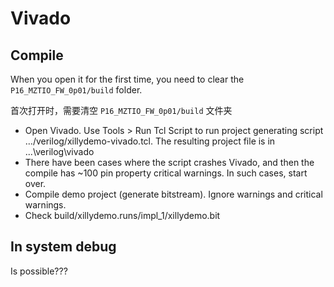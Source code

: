<!-- Vivado.md --- 
;; 
;; Description: 
;; Author: Hongyi Wu(吴鸿毅)
;; Email: wuhongyi@qq.com 
;; Created: 一 5月 27 21:21:23 2019 (+0800)
;; Last-Updated: 一 7月 22 17:07:39 2019 (+0800)
;;           By: Hongyi Wu(吴鸿毅)
;;     Update #: 4
;; URL: http://wuhongyi.cn -->

# Vivado

## Compile

When you open it for the first time, you need to clear the ```P16_MZTIO_FW_0p01/build``` folder.

首次打开时，需要清空 ```P16_MZTIO_FW_0p01/build``` 文件夹

- Open Vivado. Use Tools > Run Tcl Script to run project generating script …/verilog/xillydemo-vivado.tcl. The resulting project file is in ...\verilog\vivado
- There have been cases where the script crashes Vivado, and then the compile has ~100 pin property critical warnings. In such cases, start over.  
- Compile demo project (generate bitstream). Ignore warnings and critical warnings.
- Check build/xillydemo.runs/impl_1/xillydemo.bit 

## In system debug

Is possible???


<!-- https://www.cnblogs.com/bayunaner/articles/9522618.html -->




<!-- Vivado.md ends here -->
